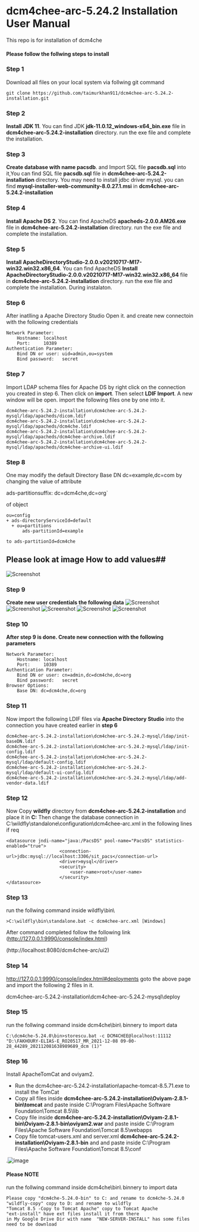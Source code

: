 # dcm4chee-arc-5.24.2 Installation User Manual
This repo is for installation of dcm4che
#### Please follow the follwing steps to install
### Step 1 
Download all files on your local system via follwing git command
```
git clone https://github.com/taimurkhan911/dcm4chee-arc-5.24.2-installation.git
```
### Step 2 
**Install JDK 11**. 
You can find JDK **jdk-11.0.12_windows-x64_bin.exe** file in **dcm4chee-arc-5.24.2-installation** directory. run the exe file and complete the installation.

### Step 3 
**Create database with name pacsdb**. 
and Import SQL file **pacsdb.sql** into it,You can find SQL file  **pacsdb.sql** file in **dcm4chee-arc-5.24.2-installation** directory.
You may need to install jdbc driver mysql. you can find **mysql-installer-web-community-8.0.27.1.msi** in **dcm4chee-arc-5.24.2-installation**

### Step 4 
**Install Apache DS 2**. 
You can find ApacheDS **apacheds-2.0.0.AM26.exe** file in **dcm4chee-arc-5.24.2-installation** directory. run the exe file and complete the installation.

### Step 5 
**Install ApacheDirectoryStudio-2.0.0.v20210717-M17-win32.win32.x86_64**. 
You can find ApacheDS **Install ApacheDirectoryStudio-2.0.0.v20210717-M17-win32.win32.x86_64** file in **dcm4chee-arc-5.24.2-installation** directory. run the exe file and complete the installation. During instalaton. 

### Step 6 
After inatlling a Apache Directory Studio Open it. and create new connectoin with the following credentials 
```
Network Parameter:
    Hostname: localhost
    Port:     10389
Authentication Parameter:
    Bind DN or user: uid=admin,ou=system
    Bind password:   secret
```
### Step 7 

Import LDAP schema files for Apache DS by right click on the connection you created in step 6. Then click on **import**. Then select **LDIF Import**.
A new window will be open. import the following files one by one into it.

```
dcm4chee-arc-5.24.2-installation\dcm4chee-arc-5.24.2-mysql/ldap/apacheds/dicom.ldif
dcm4chee-arc-5.24.2-installation\dcm4chee-arc-5.24.2-mysql/ldap/apacheds/dcm4che.ldif
dcm4chee-arc-5.24.2-installation\dcm4chee-arc-5.24.2-mysql/ldap/apacheds/dcm4chee-archive.ldif
dcm4chee-arc-5.24.2-installation\dcm4chee-arc-5.24.2-mysql/ldap/apacheds/dcm4chee-archive-ui.ldif
```
### Step 8 
One may modify the default Directory Base DN dc=example,dc=com by changing the value of attribute

ads-partitionsuffix: dc=dcm4che,dc=org`

of object
```
ou=config
+ ads-directoryServiceId=default
  + ou=partitions
      ads-partitionId=example

to ads-partitionId=dcm4che
```
## Please look at image How to add values##
![Screenshot](/screenshots/apache-directory-configration.png)

### Step 9 
**Create new user credentials the following data**
![Screenshot](/screenshots/apache-directory-add-new-credentials-step-1.png)
![Screenshot](/screenshots/apache-directory-add-new-credentials-step-2.png)
![Screenshot](/screenshots/apache-directory-add-new-credentials-step-3.png)
![Screenshot](/screenshots/apache-directory-add-new-credentials-step-4.png)
![Screenshot](/screenshots/apache-directory-add-new-credentials-step-5.png)



### Step 10 
**After step 9 is done. Create new connection with the following parameters**

```
Network Parameter:
    Hostname: localhost
    Port:     10389
Authentication Parameter:
    Bind DN or user: cn=admin,dc=dcm4che,dc=org
    Bind password:   secret
Browser Options:
    Base DN: dc=dcm4che,dc=org
```

### Step 11 
Now import the following LDIF files via **Apache Directory Studio** into the connection you have created earlier in **step 6**
```
dcm4chee-arc-5.24.2-installation\dcm4chee-arc-5.24.2-mysql/ldap/init-baseDN.ldif
dcm4chee-arc-5.24.2-installation\dcm4chee-arc-5.24.2-mysql/ldap/init-config.ldif
dcm4chee-arc-5.24.2-installation\dcm4chee-arc-5.24.2-mysql/ldap/default-config.ldif
dcm4chee-arc-5.24.2-installation\dcm4chee-arc-5.24.2-mysql/ldap/default-ui-config.ldif
dcm4chee-arc-5.24.2-installation\dcm4chee-arc-5.24.2-mysql/ldap/add-vendor-data.ldif
```

### Step 12 
Now Copy **wildfly** directory from **dcm4chee-arc-5.24.2-installation** and place it in **C:**
Then change the database connection in C:\wildfly\standalone\configuration\dcm4chee-arc.xml in the following lines if req
```
<datasource jndi-name="java:/PacsDS" pool-name="PacsDS" statistics-enabled="true">
                    <connection-url>jdbc:mysql://localhost:3306/sit_pacs</connection-url>
                    <driver>mysql</driver>
                    <security>
                        <user-name>root</user-name>
                    </security>
</datasource>
```
### Step 13 
 run the follwing command inside wildfly\bin\
```
>C:\wildfly\bin\standalone.bat -c dcm4chee-arc.xml [Windows]
```
After command completed follow the following link 
(http://127.0.0.1:9990/console/index.html)

(http://localhost:8080/dcm4chee-arc/ui2)

### Step 14 
http://127.0.0.1:9990/console/index.html#deployments
goto the above page and import the following 2 files in it.

dcm4chee-arc-5.24.2-installation\dcm4chee-arc-5.24.2-mysql\deploy

### Step 15 
 run the follwing command inside dcm4che\bin\ binnery to import data
```
C:\dcm4che-5.24.0\bin>storescu.bat -c DCM4CHEE@localhost:11112 "D:\FAKHOURY-ELIAS-E_RO20517_MR_2021-12-08 09-00-28_44289_202112081638989689_dcm (1)"
```

### Step 16
Install ApacheTomCat and oviyam2.
- Run the dcm4chee-arc-5.24.2-installation\apache-tomcat-8.5.71.exe to install the TomCat
- Copy all files inside **dcm4chee-arc-5.24.2-installation\Oviyam-2.8.1-bin\tomcat** and paste inside C:\Program Files\Apache Software Foundation\Tomcat 8.5\lib 
- Copy file inside **dcm4chee-arc-5.24.2-installation\Oviyam-2.8.1-bin\Oviyam-2.8.1-bin\oviyam2.war** and paste inside C:\Program Files\Apache Software Foundation\Tomcat 8.5\webapps
-  Copy file tomcat-users.xml and server.xml **dcm4chee-arc-5.24.2-installation\Oviyam-2.8.1-bin** and  and paste inside C:\Program Files\Apache Software Foundation\Tomcat 8.5\conf


.![image](/screenshots/oviyam2-config.png)

#### Please NOTE
 run the follwing command inside dcm4che\bin\ binnery to import data
```
Please copy "dcm4che-5.24.0-bin" to C: and rename to dcm4che-5.24.0
"wildfly-copy" copy to D: and rename to wildfly
"Tomcat 8.5 -Copy to Tomcat Apache" copy to Tomcat Apache
"ext-install" have ext files install it from there
in My Google Drive Dir with name  "NEW-SERVER-INSTALL" has some files need to be download
```

